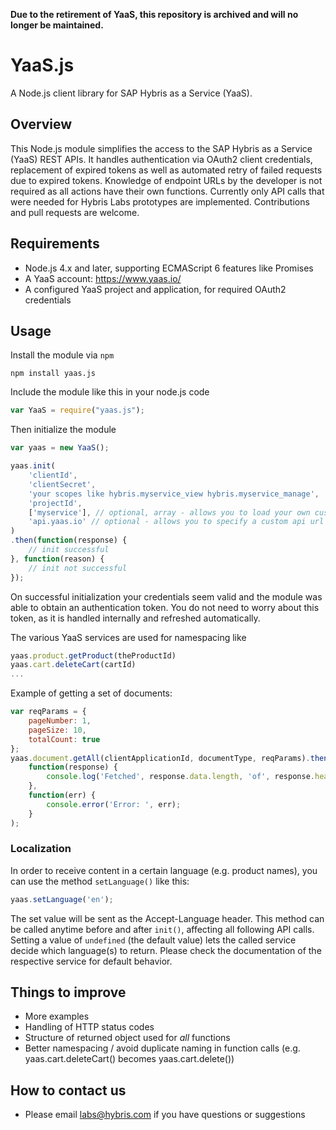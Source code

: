 __Due to the retirement of YaaS, this repository is archived and will no longer be maintained.__


# YaaS.js

A Node.js client library for SAP Hybris as a Service (YaaS).

## Overview

This Node.js module simplifies the access to the SAP Hybris as a Service (YaaS) REST APIs. It handles authentication via OAuth2 client credentials, replacement of expired tokens as well as automated retry of failed requests due to expired tokens. Knowledge of endpoint URLs by the developer is not required as all actions have their own functions. Currently only API calls that were needed for Hybris Labs prototypes are implemented. Contributions and pull requests are welcome.

## Requirements

* Node.js 4.x and later, supporting ECMAScript 6 features like Promises
* A YaaS account: <https://www.yaas.io/>
* A configured YaaS project and application, for required OAuth2 credentials

## Usage

Install the module via `npm`

    npm install yaas.js

Include the module like this in your node.js code

````javascript
var YaaS = require("yaas.js");
````

Then initialize the module

````javascript
var yaas = new YaaS();

yaas.init(
    'clientId',
    'clientSecret',
    'your scopes like hybris.myservice_view hybris.myservice_manage',
    'projectId',
    ['myservice'], // optional, array - allows you to load your own custom modules based on yaas.js
    'api.yaas.io' // optional - allows you to specify a custom api url (eg. yaas staging environment)
)
.then(function(response) {
    // init successful
}, function(reason) {
    // init not successful
});
````

On successful initialization your credentials seem valid and the module was able to obtain an authentication token.
You do not need to worry about this token, as it is handled internally and refreshed automatically.

The various YaaS services are used for namespacing like

````javascript
yaas.product.getProduct(theProductId)
yaas.cart.deleteCart(cartId)
...
````

Example of getting a set of documents:

````javascript
var reqParams = {
    pageNumber: 1,
    pageSize: 10,
    totalCount: true
};
yaas.document.getAll(clientApplicationId, documentType, reqParams).then(
    function(response) {
        console.log('Fetched', response.data.length, 'of', response.headers['hybris-count'], 'documents.');
    },
    function(err) {
        console.error('Error: ', err);
    }
);
````

### Localization

In order to receive content in a certain language (e.g. product names), you can use the method `setLanguage()` like this:

````javascript
yaas.setLanguage('en');
````

The set value will be sent as the Accept-Language header.
This method can be called anytime before and after `init()`, affecting all following API calls.
Setting a value of `undefined` (the default value) lets the called service decide which language(s) to return.
Please check the documentation of the respective service for default behavior.

## Things to improve

* More examples
* Handling of HTTP status codes
* Structure of returned object used for *all* functions
* Better namespacing / avoid duplicate naming in function calls (e.g. yaas.cart.deleteCart() becomes yaas.cart.delete())

## How to contact us

* Please email labs@hybris.com if you have questions or suggestions
